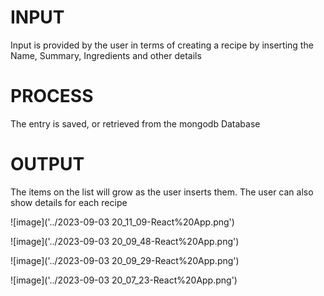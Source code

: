 
# INPUT
  Input is provided by the user in terms of creating a recipe by inserting the Name, Summary, Ingredients and other details
# PROCESS
  The entry is saved, or retrieved from the mongodb Database

# OUTPUT
  The items on the list will grow as the user inserts them.  The user can also show details for each recipe
  
![image]('../2023-09-03 20_11_09-React%20App.png')


![image]('../2023-09-03 20_09_48-React%20App.png')


![image]('../2023-09-03 20_09_29-React%20App.png')

![image]('../2023-09-03 20_07_23-React%20App.png')
